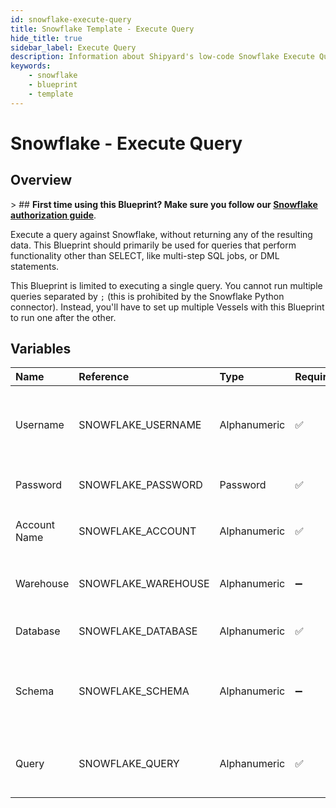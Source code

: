 ```yaml
---
id: snowflake-execute-query
title: Snowflake Template - Execute Query
hide_title: true
sidebar_label: Execute Query
description: Information about Shipyard's low-code Snowflake Execute Query blueprint. Execute any SQL query against a Snowflake database. Perfect for creating multi-step SQL jobs, executing DML statements, or running scheduled queries.
keywords:
    - snowflake
    - blueprint
    - template
---
```


# Snowflake - Execute Query

## Overview

&gt; ## **First time using this Blueprint? Make sure you follow our [Snowflake authorization guide](https://www.shipyardapp.com/docs/blueprint-library/snowflake/snowflake-authorization/)**.

Execute a query against Snowflake, without returning any of the resulting data. This Blueprint should primarily be used for queries that perform functionality other than SELECT, like multi-step SQL jobs, or DML statements.

This Blueprint is limited to executing a single query. You cannot run multiple queries separated by `;` (this is prohibited by the Snowflake Python connector). Instead, you&#39;ll have to set up multiple Vessels with this Blueprint to run one after the other.



## Variables

| Name | Reference | Type | Required | Default | Options | Description |
|:---|:---|:---|:---|:---|:---|:---|
| Username | SNOWFLAKE_USERNAME | Alphanumeric | :white_check_mark: | - | - | The Snowflake Username that has access to the table, schema, and warehouse that you want to execute a query against. |
| Password | SNOWFLAKE_PASSWORD | Password | :white_check_mark: | - | - | The password associated with your Username. |
| Account Name | SNOWFLAKE_ACCOUNT | Alphanumeric | :white_check_mark: | - | - | Typically found in the URL you use to access Snowflake, before `.snowflakecomputing.com` |
| Warehouse | SNOWFLAKE_WAREHOUSE | Alphanumeric | :heavy_minus_sign: | - | - | If left blank, will use the default warehouse associated with the provided username. |
| Database | SNOWFLAKE_DATABASE | Alphanumeric | :white_check_mark: | - | - | The name of the Database that you want to run a query against. |
| Schema | SNOWFLAKE_SCHEMA | Alphanumeric | :heavy_minus_sign: | - | - | The name of the Schema you want to run a query against. If left blank, it&#39;s expected that your query will include the schema in it. |
| Query | SNOWFLAKE_QUERY | Alphanumeric | :white_check_mark: | - | - | The contents of the SQL query that you want to run. Does not support running multiple queries separated by `;` |


